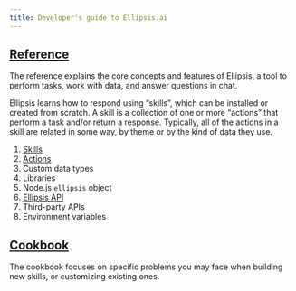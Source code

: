 ```yaml
---
title: Developer's guide to Ellipsis.ai
---
```


## [Reference](reference/)

The reference explains the core concepts and features of Ellipsis, a tool to perform tasks, work with data, and answer questions in chat.

Ellipsis learns how to respond using “skills”, which can be installed or created from scratch. A skill is a collection of one or more “actions” that perform a task and/or return a response. Typically, all of the actions in a skill are related in some way, by theme or by the kind of data they use.

1. [Skills](reference/skills/index.md)
2. [Actions](reference/actions/index.md)
3. Custom data types
4. Libraries
5. Node.js `ellipsis` object
6. [Ellipsis API](reference/api/v1/)
7. Third-party APIs
8. Environment variables

## [Cookbook](cookbook/)
The cookbook focuses on specific problems you may face when building new skills,
or customizing existing ones.
